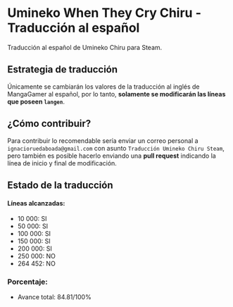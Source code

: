 # Umineko When They Cry Chiru - Traducción al español

Traducción al español de Umineko Chiru para Steam.

## Estrategia de traducción

Únicamente se cambiarán los valores de la traducción al inglés de MangaGamer al español, por lo tanto, **solamente se modificarán las líneas que poseen `langen`**.

## ¿Cómo contribuir?

Para contribuir lo recomendable sería enviar un correo personal a `ignacioruedaboada@gmail.com` con asunto `Traducción Umineko Chiru Steam`, pero también es posible hacerlo enviando una **pull request** indicando la línea de inicio y final de modificación.

## Estado de la traducción

#### Líneas alcanzadas:

- 10 000: SI
- 50 000: SI
- 100 000: SI
- 150 000: SI
- 200 000: SI
- 250 000: NO
- 264 452: NO

### Porcentaje:

- Avance total: 84.81/100%
